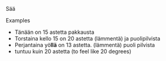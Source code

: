 Sää

Examples
- Tänään on 15 astetta pakkausta
- Torstaina kello 15 on 20 astetta (lämmentä) ja puolipilvista
- Perjantaina yö**llä** on 13 astetta. (lämmentä) puoli pilvista
- tuntuu kuin 20 astetta (to feel like 20 degrees)